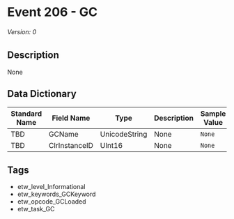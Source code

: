 # Event 206 - GC
###### Version: 0

## Description
None

## Data Dictionary
|Standard Name|Field Name|Type|Description|Sample Value|
|---|---|---|---|---|
|TBD|GCName|UnicodeString|None|`None`|
|TBD|ClrInstanceID|UInt16|None|`None`|

## Tags
* etw_level_Informational
* etw_keywords_GCKeyword
* etw_opcode_GCLoaded
* etw_task_GC